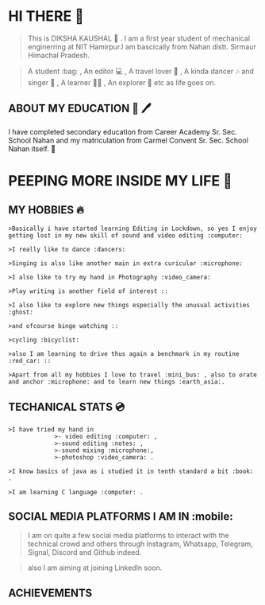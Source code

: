 # HI THERE :stars:
 
>This is DIKSHA KAUSHAL :girl: . I am a first year student of mechanical enginerring at NIT Hamirpur.I am bascically from Nahan distt. Sirmaur Himachal Pradesh.

>A student :bag: , An editor :computer: , A travel lover :bus: , A kinda dancer :notes: and singer :guitar: , A learner :student: , An explorer :tophat: etc as life goes on.

## ABOUT MY EDUCATION :book: :pen: 

I have completed secondary education from Career Academy Sr. Sec. School Nahan and my matriculation from Carmel Convent Sr. Sec. School Nahan itself. :school:

# PEEPING MORE INSIDE MY LIFE :butterfly:
 
  ## MY HOBBIES :fire:
  
    >Basically i have started learning Editing in Lockdown, so yes I enjoy getting lost in my new skill of sound and video editing :computer:
 
    >I really like to dance :dancers:
 
    >Singing is also like another main in extra curicular :microphone:
 
    >I also like to try my hand in Photography :video_camera:
 
    >Play writing is another field of interest ::
 
    >I also like to explore new things especially the unusual activities :ghost:
 
    >and ofcourse binge watching ::
 
    >cycling :bicyclist:
 
    >also I am learning to drive thus again a benchmark in my routine :red_car: ::
 
    >Apart from all my hobbies I love to travel :mini_bus: , also to orate and anchor :microphone: and to learn new things :earth_asia:.
    
  ## TECHANICAL STATS :cd:
   
    >I have tried my hand in 
                 >- video editing :computer: ,
                 >-sound editing :notes: ,
                 >-sound mixing :microphone:,
                 >-photoshop :video_camera: .
    
    >I know basics of java as i studied it in tenth standard a bit :book: .
    
    >I am learning C language :computer: .
    
   ## SOCIAL MEDIA PLATFORMS I AM IN :mobile:
   
   >I am on quite a few social media platforms to interact with the technical crowd and others through Instagram, Whatsapp, Telegram, Signal, Discord and Github indeed.
  
   >also I am aiming at joining Linkedln soon.
   
   ## ACHIEVEMENTS
   
   
   
   
 
 
 
 
 
 
 
 
 

 
